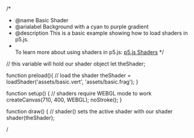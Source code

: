 /*
 * @name Basic Shader
 * @arialabel Background with a cyan to purple gradient
 * @description This is a basic example showing how to load shaders in p5.js.
 * <br> To learn more about using shaders in p5.js: <a href="https://itp-xstory.github.io/p5js-shaders/">p5.js Shaders</a>
 */

// this variable will hold our shader object
let theShader;

function preload(){
  // load the shader
  theShader = loadShader('assets/basic.vert', 'assets/basic.frag');
}

function setup() {
  // shaders require WEBGL mode to work
  createCanvas(710, 400, WEBGL);
  noStroke();
}

function draw() {
  // shader() sets the active shader with our shader
  shader(theShader);

  /
